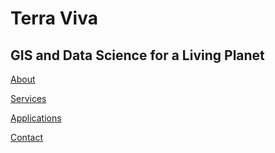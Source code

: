 
# Terra Viva

## GIS and Data Science for a Living Planet

[About](https://theterraviva.github.io/pages/about.html)

[Services](https://theterraviva.github.io/pages/services.html)

[Applications](https://theterraviva.github.io/pages/applications.html)

[Contact](https://theterraviva.github.io/pages/contact.html)
